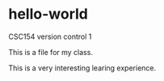 # hello-world
CSC154 version control 1

This is a file for my class.

This is a very interesting learing experience.
